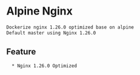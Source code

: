 # Alpine Nginx
```sh
Dockerize nginx 1.26.0 optimized base on alpine
Default master using Nginx 1.26.0
```

## Feature
```sh
  * Nginx 1.26.0 Optimized
```

